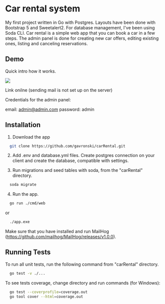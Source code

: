 
# Car rental system

My first project written in Go with Postgres. Layouts have been done with Bootstrap 5 and Sweetalert2. For database management, I've been using Soda CLI. Car rental is a simple web app that you can book a car in a few steps. The admin panel is done for creating new car offers, editing existing ones, listing and canceling reservations.


## Demo

Quick intro how it works.

![](https://github.com/gavronski/carRental/blob/main/intro-movie/carrental.gif)

Link onilne (sending mail is not set up on the server)



Credentials for the admin panel: 

email: admin@admin.com 
password: admin


## Installation

1. Download the app 

```bash
  git clone https://github.com/gavronski/carRental.git
```
2. Add .env and database.yml files. Create postgres connection on your client and create the database, compatible with settings.

3. Run migrations and seed tables with soda, from the "carRental" directory.

```bash
  soda migrate
```

4. Run the app. 
```bash
  go run ./cmd/web
```
or 

```bash
  ./app.exe
```
Make sure that you have installed and run MailHog (https://github.com/mailhog/MailHog/releases/v1.0.0).

## Running Tests

To run all unit tests, run the following command from "carRental" directory.

```bash
  go test -v ./...
```

To see tests coverage, change directory and run commands (for Windows):

```bash
  go test --coverprofile=coverage.out
  go tool cover --html=coverage.out
```

